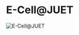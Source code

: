 # E-Cell@JUET
<img src="https://user-images.githubusercontent.com/54352598/118351354-261c6f00-b579-11eb-8747-303a9fb6356b.jpg" alt="E-Cell@JUET">
